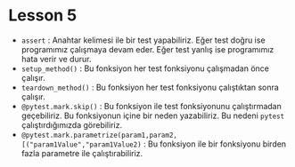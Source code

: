 # Lesson 5

- `assert` : Anahtar kelimesi ile bir test yapabiliriz. Eğer test doğru ise programımız çalışmaya devam eder. Eğer test
  yanlış ise programımız hata verir ve durur.
- `setup_method()` : Bu fonksiyon her test fonksiyonu çalışmadan önce çalışır.
- `teardown_method()` : Bu fonksiyon her test fonksiyonu çalıştıktan sonra çalışır.
- `@pytest.mark.skip()` : Bu fonksiyon ile test fonksiyonunu çalıştırmadan geçebiliriz. Bu fonksiyonun içine bir
  neden yazabiliriz. Bu nedeni `pytest` çalıştırdığımızda görebiliriz.
- `@pytest.mark.parametrize(param1,param2,[("param1Value","param1Value2)` : Bu fonksiyon ile bir fonksiyonu birden fazla
  parametre ile çalıştırabiliriz.